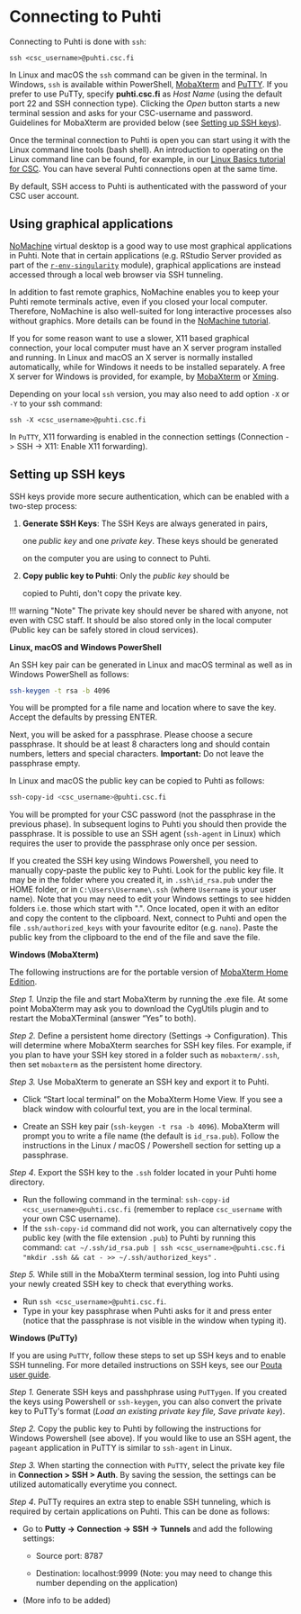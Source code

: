# Connecting to Puhti

Connecting to Puhti is done with `ssh`:

```
ssh <csc_username>@puhti.csc.fi
```

In Linux and macOS the `ssh` command can be given in the terminal. In Windows, `ssh` is available within PowerShell, [MobaXterm](https://mobaxterm.mobatek.net/) and [PuTTY](https://putty.org/). If you prefer to use PuTTy, specify **puhti.csc.fi** as _Host Name_ (using the default port 22 and SSH connection type). Clicking the _Open_ button starts a new terminal session and asks for your CSC-username and password. Guidelines for MobaXterm are provided below (see [Setting up SSH keys](setting-up-ssh-keys)).

Once the terminal connection to Puhti is open you can start using it with the Linux command line tools (bash shell). An introduction to operating on the Linux command line can be found, for example, in our [Linux Basics tutorial for CSC](../support/tutorials/env-guide/overview.md). You can have several Puhti connections open at the same time.

By default, SSH access to Puhti is authenticated with the password of your CSC user account.

## Using graphical applications

[NoMachine](../apps/nomachine.md) virtual desktop is a good way to use most graphical applications in Puhti. Note that in certain applications (e.g. RStudio Server provided as part of the [`r-env-singularity`](../apps/r-env-singularity.md#interactive-use) module), graphical applications are instead accessed through a local web browser via SSH tunneling.

In addition to fast remote graphics, NoMachine enables you to keep your Puhti remote terminals active, even if you closed your local computer. Therefore, NoMachine is also well-suited for long interactive processes also without graphics. More details can be found in the [NoMachine tutorial](../support/tutorials/nomachine-usage.md).

If you for some reason want to use a slower, X11 based graphical connection, your local computer must have an X server program installed and running. In Linux and macOS an X server is normally installed automatically, while for Windows it needs to be installed separately. A free X server for Windows is provided, for example, by [MobaXterm](https://mobaxterm.mobatek.net/) or [Xming](http://www.straightrunning.com/XmingNotes/).

Depending on your local `ssh` version, you may also need to add option `-X` or `-Y` to your ssh command:

```
ssh -X <csc_username>@puhti.csc.fi
```

In `PuTTY`, X11 forwarding is enabled in the connection settings (Connection -> SSH -> X11: Enable X11 forwarding).

## Setting up SSH keys

SSH keys provide more secure authentication, which can be enabled with a two-step process:

1. **Generate SSH Keys**: The SSH Keys are always generated in pairs,
   
   one *public key* and one *private key*. These keys should be generated
   
   on the computer you are using to connect to Puhti. 
2. **Copy public key to Puhti**: Only the *public key* should be
   
   copied to Puhti, don't copy the private key. 

!!! warning "Note"
    The private key should never be shared with anyone, not even with
    CSC staff. It should be also stored only in the local computer (Public key
    can be safely stored in cloud services).

**Linux, macOS and Windows PowerShell**

An SSH key pair can be generated in Linux and macOS terminal as well as in Windows PowerShell as follows:

```bash
ssh-keygen -t rsa -b 4096
```

You will be prompted for a file name and location where to save the
key. Accept the defaults by pressing ENTER.

Next, you will be asked for a passphrase. Please choose a secure
passphrase. It should be at least 8 characters long and should contain
numbers, letters and special characters. **Important:** Do not leave
the passphrase empty.

In Linux and macOS the public key can be copied to Puhti as follows:

```bash
ssh-copy-id <csc_username>@puhti.csc.fi
```

You will be prompted for your CSC password (not the passphrase in the
previous phase). In subsequent logins to Puhti you should then provide
the passphrase. It is possible to use an SSH agent (`ssh-agent` in Linux)
which requires the user to provide the passphrase only once per session. 

If you created the SSH key using Windows Powershell, you need to manually copy-paste the public key to Puhti. Look for the public key file. It may be in the folder where you created it, in `.ssh\id_rsa.pub` under the HOME folder, or in `C:\Users\Username\.ssh` (where `Username` is your user name). Note that you may need to edit your Windows settings to see hidden folders i.e. those which start with ".". Once located, open it with an editor and copy the content to the clipboard. Next, connect to Puhti and open the file `.ssh/authorized_keys` with your favourite editor (e.g. `nano`). Paste the public key from the clipboard to the end of the file and save the file.

**Windows (MobaXterm)**

The following instructions are for the portable version of [MobaXterm Home Edition](https://mobaxterm.mobatek.net/download-home-edition.html). 

*Step 1.* Unzip the file and start MobaXterm by running the .exe file. At some point MobaXterm may ask you to download the CygUtils plugin and to restart the MobaXTerminal (answer “Yes” to both).

*Step 2.* Define a persistent home directory (Settings -> Configuration). This will determine where MobaXterm searches for SSH key files. For example, if you plan to have your SSH key stored in a folder such as `mobaxterm/.ssh`, then set `mobaxterm` as the persistent home directory.

*Step 3.* Use MobaXterm to generate an SSH key and export it to Puhti.

- Click “Start local terminal” on the MobaXterm Home View. If you see a black window with colourful text, you are in the local terminal.

- Create an SSH key pair (`ssh-keygen -t rsa -b 4096`). MobaXterm will prompt you to write a file name (the default is `id_rsa.pub`). Follow the instructions in the Linux / macOS / Powershell section for setting up a passphrase.

*Step 4*. Export the SSH key to the `.ssh` folder located in your Puhti home directory.

- Run the following command in the terminal: ```ssh-copy-id <csc_username>@puhti.csc.fi``` (remember to replace `csc_username` with your own CSC username).
- If the `ssh-copy-id` command did not work, you can alternatively copy the public key (with the file extension `.pub`) to Puhti by running this command: ```cat ~/.ssh/id_rsa.pub | ssh <csc_username>@puhti.csc.fi "mkdir .ssh && cat - >> ~/.ssh/authorized_keys"``` .

*Step 5.* While still in the MobaXterm terminal session, log into Puhti using your newly created SSH key to check that everything works.

- Run `ssh <csc_username>@puhti.csc.fi`.
- Type in your key passphrase when Puhti asks for it and press enter (notice that the passphrase is not visible in the window when typing it).

**Windows (PuTTy)**

If you are using `PuTTY`, follow these steps to set up SSH keys and to enable SSH tunneling. For more detailed instructions on SSH keys, see our [Pouta user guide](../../cloud/pouta/launch-vm-from-web-gui/#setting-up-ssh-keys). 

*Step 1.* Generate SSH keys and passhphrase using `PuTTygen`. If you created the keys using Powershell or `ssh-keygen`, you can also convert the private key to PuTTy's format (*Load an existing private key file, Save private key*). 

*Step 2.* Copy the public key to Puhti by following the instructions for Windows Powershell (see above). If you would like to use an SSH agent, the `pageant` application in PuTTY is similar to `ssh-agent` in Linux.

*Step 3.* When starting the connection with `PuTTY`, select the private key file in **Connection > SSH > Auth**. By saving the session, the settings can be utilized automatically everytime you connect.

*Step 4*. PuTTy requires an extra step to enable SSH tunneling, which is required by certain applications on Puhti. This can be done as follows:

- Go to **Putty -> Connection -> SSH -> Tunnels** and add the following settings: 
  
  - Source port: 8787
  
  - Destination: localhost:9999 (Note: you may need to change this number depending on the application)

- (More info to be added)




